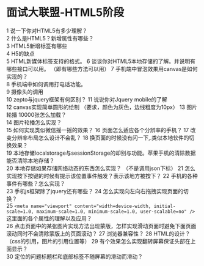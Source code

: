 # 面试大联盟-HTML5阶段

1	说一下你对HTML5有多少理解？	
2	什么是HTML5？新增属性有哪些？	
3	HTML5新增标签有哪些	
4	H5的缺点	
5	HTML新媒体标签支持的格式。	
6	谈谈你对HTML5本地存储的了解。并说明有哪些接口可以用。	（即有哪些方法可以用）
7	手机端中冒泡效果用canvas是如何实现的？	
8	手机端中如何调用打电话功能。	
9	摄像头的调用	
10	zepto与jquery框架有何区别？	
11	说说你对Jquery mobile的了解	
12	canvas实现简单圆形的绘制	（要求，颜色为灰色，边线粗度为10px）
13	图片轮播 10000张怎么加载？	
14	图片轮播怎么实现？	
15	如何实现类似微信摇一摇的效果？	
16	页面怎么适应各个分辨率的手机？	
17	改变分辨率布局怎么设计不会乱？	
18	换页面的时候没有闪一下,.类似本地软件的切换效果？	
19	本地存储localstorage与sessionStorage的却别与功能。苹果手机的清除数据能否清除本地存储？	
20	本地存储如果存储网络动态的东西怎么实现？	（不是调用json下标）
21	怎么实现按下按键的时候有提示该位置事件触发？表示该地方被按下？	
22	手机的各种事件有哪些？怎么实现？	
23	手机js框架除了jquery还有哪些？	
24	怎么实现向左向右拖拽实现页面的切换？	
25	`<meta name="viewport" content="width=device-width, initial-scale=1.0, maximum-scale=1.0, minimum-scale=1.0, user-scalable=no" />`这里面的各个属性的理解以及应用？	
26	点击页面中的某张图片实现方法出现蒙版，怎样实现滑动页面时避免下面页面滚动同时不会清除蒙版上的页面滚动？	
27	浏览器兼容性？	
28	HTML的设计？	（css的引用，图片的引用位置等）
29	有个效果怎么实现翻转屏幕保证头部在上面显示？	
30	定位的问题标题栏和底部标签不随屏幕的滑动而滑动？	

